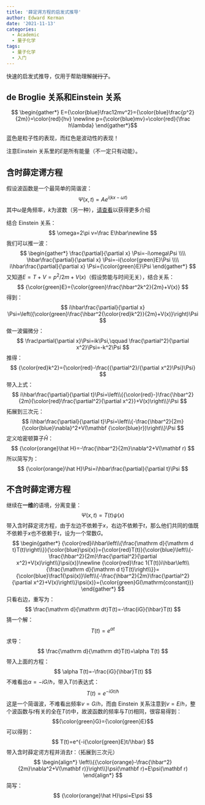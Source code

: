 ```yaml
---
title: '薛定谔方程的启发式推导'
author: Edward Kerman
date: '2021-11-13'
categories:
  - Academic
  - 量子化学
tags:
  - 量子化学
  - 入门
---
```


快速的启发式推导，仅用于帮助理解~~就行了~~。

## de Broglie 关系和Einstein 关系

$$ \begin{gather*} E={\color{blue}\frac12mv^2}={\color{blue}\frac{p^2}{2m}}=\color{red}{hv} \newline
p={\color{blue}mv}=\color{red}{\frac h\lambda} \end{gather*}$$

蓝色是粒子性的表现，而红色是波动性的表现！

注意Einstein 关系里的$E$是所有能量（不一定只有动能）。

## 含时薛定谔方程

假设波函数是一个最简单的简谐波：
$$
\Psi(x,t)=Ae^{i(kx-\omega t)}
$$
其中$\omega$是角频率，$k$为波数（另一种），[请查看](https://www.animations.physics.unsw.edu.au/jw/travelling_sine_wave.htm)以获得更多介绍

结合 Einstein 关系：
$$
\omega=2\pi v=\frac E\hbar\newline
$$
我们可以推一波：
$$
\begin{gather*}
\frac{\partial}{\partial x} \Psi=-i\omega\Psi \\\\ \hbar\frac{\partial}{\partial x} \Psi=-i{\color{green}E}\Psi \\\\ i\hbar\frac{\partial}{\partial x} \Psi={\color{green}E}\Psi
\end{gather*}
$$
又知道$E=T+V=p^2/2m+V(x)$（假设势能与时间无关），结合关系：
$$
{\color{green}E}={\color{green}\frac{\hbar^2k^2}{2m}+V(x)}
$$
得到：
$$
i\hbar\frac{\partial}{\partial x} \Psi=\left({\color{green}\frac{\hbar^2{\color{red}k^2}}{2m}+V(x)}\right)\Psi
$$
做一波偏微分：
$$
\frac\partial{\partial x}\Psi=ik\Psi,\qquad \frac{\partial^2}{\partial x^2}\Psi=-k^2\Psi
$$
推得：
$$
{\color{red}k^2}={\color{red}-\frac{{\partial^2}/{\partial x^2}\Psi}\Psi}
$$
带入上式：
$$
i\hbar\frac{\partial}{\partial t}\Psi=\left\\{{\color{red}-}\frac{\hbar^2}{2m}{\color{red}\frac{\partial^2}{\partial x^2}}+V(x)\right\\}\Psi
$$
拓展到三次元：
$$
i\hbar\frac{\partial}{\partial t}\Psi=\left\\{-\frac{\hbar^2}{2m}{\color{blue}\nabla}^2+V(\mathbf {\color{blue}r})\right\\}\Psi
$$
定义哈密顿算子$\hat H$：
$$
{\color{orange}\hat H}=-\frac{\hbar^2}{2m}\nabla^2+V(\mathbf r)
$$
所以简写为：
$$
{\color{orange}\hat H}\Psi=i\hbar\frac{\partial}{\partial t}\Psi
$$

## 不含时薛定谔方程

继续在**一维**的语境，分离变量：
$$
\Psi(x,t)=T(t)\psi(x)
$$
带入含时薛定谔方程，由于左边不依赖于$x$，右边不依赖于$t$，那么他们共同的值既不依赖于$x$也不依赖于$t$，设为一个常数$G$。
$$
\begin{gather*}
{\color{red}i\hbar\left\\{\frac{\mathrm d}{\mathrm d t}T(t)\right\\}}{\color{blue}\psi(x)}={\color{red}T(t)}{\color{blue}\left\\{-\frac{\hbar^2}{2m}\frac{\partial^2}{\partial x^2}+V(x)\right\\}\psi(x)}\newline
{\color{red}\frac 1{T(t)}i\hbar\left\\{\frac{\mathrm d}{\mathrm d t}T(t)\right\\}}={\color{blue}\frac1{\psi(x)}\left\\{-\frac{\hbar^2}{2m}\frac{\partial^2}{\partial x^2}+V(x)\right\\}\psi(x)}={\color{green}G(\mathrm{constant})}
\end{gather*}
$$
只看右边，重写为：
$$
\frac{\mathrm d}{\mathrm dt}T(t)=-\frac{iG}{\hbar}T(t)
$$
猜一个解：
$$
T(t)=e^{\alpha t}
$$
求导：
$$
\frac{\mathrm d}{\mathrm dt}T(t)=\alpha T(t)
$$
带入上面的方程：
$$
\alpha T(t)=-\frac{iG}{\hbar}T(t)
$$
不难看出$\alpha=-iG/\hbar$，带入$T(t)$表达式：
$$
T(t)=e^{-iGt/\hbar}
$$
这是一个简谐波，不难看出频率$v=G/h$，而由 Einstein 关系注意到$v=E/h$，整个波函数与$t$有关的全在$T(t)$中，故波函数的频率与$T(t)$相同，很容易得到：
$${\color{green}G}={\color{green}E}$$
可以得到：
$$
T(t)=e^{-i{\color{green}E}t/\hbar}
$$
$$$$
带入含时薛定谔方程并消去$t$：（拓展到三次元）
$$
\begin{align*}
\left\\{{\color{orange}-\frac{\hbar^2}{2m}\nabla^2+V(\mathbf r)}\right\\}\psi(\mathbf r)=E\psi(\mathbf r)
\end{align*}
$$
简写：
$$
{\color{orange}\hat H}\psi=E\psi
$$
